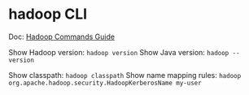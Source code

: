 # hadoop CLI

Doc: [Hadoop Commands Guide](https://hadoop.apache.org/docs/current/hadoop-project-dist/hadoop-common/CommandsManual.html)

Show Hadoop version: `hadoop version`
Show Java version: `hadoop --version`

Show classpath: `hadoop classpath`
Show name mapping rules: `hadoop org.apache.hadoop.security.HadoopKerberosName my-user`

